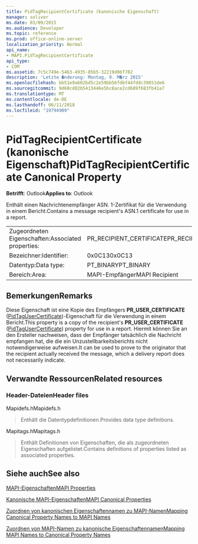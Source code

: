 ```yaml
---
title: PidTagRecipientCertificate (kanonische Eigenschaft)
manager: soliver
ms.date: 03/09/2015
ms.audience: Developer
ms.topic: reference
ms.prod: office-online-server
localization_priority: Normal
api_name:
- MAPI.PidTagRecipientCertificate
api_type:
- COM
ms.assetid: 7c5c749e-5463-4935-85b5-32219d06f782
description: 'Letzte �nderung: Montag, 9. M�rz 2015'
ms.openlocfilehash: bb51e9a602bd5c2e59bb56fdbf44fddc39651de6
ms.sourcegitcommit: 9d60cd82b5413446e5bc8ace2cd689f683fb41a7
ms.translationtype: MT
ms.contentlocale: de-DE
ms.lasthandoff: 06/11/2018
ms.locfileid: "19794909"
---
```

# <a name="pidtagrecipientcertificate-canonical-property"></a><span data-ttu-id="496c5-103">PidTagRecipientCertificate (kanonische Eigenschaft)</span><span class="sxs-lookup"><span data-stu-id="496c5-103">PidTagRecipientCertificate Canonical Property</span></span>

  
  
<span data-ttu-id="496c5-104">**Betrifft**: Outlook</span><span class="sxs-lookup"><span data-stu-id="496c5-104">**Applies to**: Outlook</span></span> 
  
<span data-ttu-id="496c5-105">Enthält einen Nachrichtenempfänger ASN. 1-Zertifikat für die Verwendung in einem Bericht.</span><span class="sxs-lookup"><span data-stu-id="496c5-105">Contains a message recipient's ASN.1 certificate for use in a report.</span></span>
  
|||
|:-----|:-----|
|<span data-ttu-id="496c5-106">Zugeordneten Eigenschaften:</span><span class="sxs-lookup"><span data-stu-id="496c5-106">Associated properties:</span></span>  <br/> |<span data-ttu-id="496c5-107">PR_RECIPIENT_CERTIFICATE</span><span class="sxs-lookup"><span data-stu-id="496c5-107">PR_RECIPIENT_CERTIFICATE</span></span>  <br/> |
|<span data-ttu-id="496c5-108">Bezeichner:</span><span class="sxs-lookup"><span data-stu-id="496c5-108">Identifier:</span></span>  <br/> |<span data-ttu-id="496c5-109">0x0C13</span><span class="sxs-lookup"><span data-stu-id="496c5-109">0x0C13</span></span>  <br/> |
|<span data-ttu-id="496c5-110">Datentyp:</span><span class="sxs-lookup"><span data-stu-id="496c5-110">Data type:</span></span>  <br/> |<span data-ttu-id="496c5-111">PT_BINARY</span><span class="sxs-lookup"><span data-stu-id="496c5-111">PT_BINARY</span></span>  <br/> |
|<span data-ttu-id="496c5-112">Bereich:</span><span class="sxs-lookup"><span data-stu-id="496c5-112">Area:</span></span>  <br/> |<span data-ttu-id="496c5-113">MAPI-Empfänger</span><span class="sxs-lookup"><span data-stu-id="496c5-113">MAPI Recipient</span></span>  <br/> |
   
## <a name="remarks"></a><span data-ttu-id="496c5-114">Bemerkungen</span><span class="sxs-lookup"><span data-stu-id="496c5-114">Remarks</span></span>

<span data-ttu-id="496c5-115">Diese Eigenschaft ist eine Kopie des Empfängers **PR_USER_CERTIFICATE** ([PidTagUserCertificate](pidtagusercertificate-canonical-property.md))-Eigenschaft für die Verwendung in einem Bericht.</span><span class="sxs-lookup"><span data-stu-id="496c5-115">This property is a copy of the recipient's **PR_USER_CERTIFICATE** ([PidTagUserCertificate](pidtagusercertificate-canonical-property.md)) property for use in a report.</span></span> <span data-ttu-id="496c5-116">Hiermit können Sie an den Ersteller nachweisen, dass der Empfänger tatsächlich die Nachricht empfangen hat, die die ein Unzustellbarkeitsberichts nicht notwendigerweise aufweisen.</span><span class="sxs-lookup"><span data-stu-id="496c5-116">It can be used to prove to the originator that the recipient actually received the message, which a delivery report does not necessarily indicate.</span></span>
  
## <a name="related-resources"></a><span data-ttu-id="496c5-117">Verwandte Ressourcen</span><span class="sxs-lookup"><span data-stu-id="496c5-117">Related resources</span></span>

### <a name="header-files"></a><span data-ttu-id="496c5-118">Header-Dateien</span><span class="sxs-lookup"><span data-stu-id="496c5-118">Header files</span></span>

<span data-ttu-id="496c5-119">Mapidefs.h</span><span class="sxs-lookup"><span data-stu-id="496c5-119">Mapidefs.h</span></span>
  
> <span data-ttu-id="496c5-120">Enthält die Datentypdefinitionen.</span><span class="sxs-lookup"><span data-stu-id="496c5-120">Provides data type definitions.</span></span>
    
<span data-ttu-id="496c5-121">Mapitags.h</span><span class="sxs-lookup"><span data-stu-id="496c5-121">Mapitags.h</span></span>
  
> <span data-ttu-id="496c5-122">Enthält Definitionen von Eigenschaften, die als zugeordneten Eigenschaften aufgelistet.</span><span class="sxs-lookup"><span data-stu-id="496c5-122">Contains definitions of properties listed as associated properties.</span></span>
    
## <a name="see-also"></a><span data-ttu-id="496c5-123">Siehe auch</span><span class="sxs-lookup"><span data-stu-id="496c5-123">See also</span></span>



[<span data-ttu-id="496c5-124">MAPI-Eigenschaften</span><span class="sxs-lookup"><span data-stu-id="496c5-124">MAPI Properties</span></span>](mapi-properties.md)
  
[<span data-ttu-id="496c5-125">Kanonische MAPI-Eigenschaften</span><span class="sxs-lookup"><span data-stu-id="496c5-125">MAPI Canonical Properties</span></span>](mapi-canonical-properties.md)
  
[<span data-ttu-id="496c5-126">Zuordnen von kanonischen Eigenschaftennamen zu MAPI-Namen</span><span class="sxs-lookup"><span data-stu-id="496c5-126">Mapping Canonical Property Names to MAPI Names</span></span>](mapping-canonical-property-names-to-mapi-names.md)
  
[<span data-ttu-id="496c5-127">Zuordnen von MAPI-Namen zu kanonische Eigenschaftennamen</span><span class="sxs-lookup"><span data-stu-id="496c5-127">Mapping MAPI Names to Canonical Property Names</span></span>](mapping-mapi-names-to-canonical-property-names.md)

